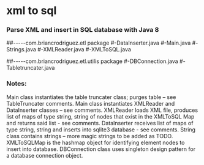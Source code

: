 # xml to sql
### Parse XML and insert in SQL database with Java 8


##-----com.briancrodriguez.etl package
#-DataInserter.java
#-Main.java
#-Strings.java
#-XMLReader.java
#-XMLToSQL.java

##-----com.briancrodriguez.etl.utilis package
#-DBConnection.java
#-Tabletruncater.java

###  Notes:
Main class instantiates the table truncater class; purges table – see TableTruncater comments.
Main class instantiates XMLReader and DataInserter classes – see comments.
XMLReader loads XML file, produces list of maps of type string, string of nodes that exist in the XMLToSQL Map and returns said list - see comments.
DataInserter receives list of maps of type string, string and inserts into sqlite3 database - see comments.
String class contains strings – more magic strings to be added as TODO.
XMLToSQLMap is the hashmap object for identifying element nodes to insert into database.
DBConnection class uses singleton design pattern for a database connection object.

